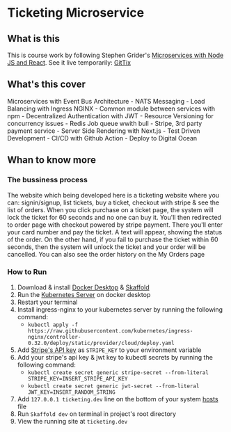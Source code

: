 # Ticketing Microservice

## What is this

This is course work by following Stephen Grider's [Microservices with Node JS and React](https://www.udemy.com/course/microservices-with-node-js-and-react/). See it live temporarily: [GitTix](http://www.huseinnashr.me/)

## What's this cover

Microservices with Event Bus Architecture - NATS Messaging - Load Balancing with Ingress NGINX - Common module between services with npm - Decentralized Authentication with JWT - Resource Versioning for concurrency issues - Redis Job queue wwith bull - Stripe, 3rd party payment service - Server Side Rendering with Next.js - Test Driven Development - CI/CD with Github Action - Deploy to Digital Ocean

## Whan to know more

### The bussiness process

The website which being developed here is a ticketing website where you can: signin/signup, list tickets, buy a ticket, checkout with stripe & see the list of orders. When you click purchase on a ticket page, the system will lock the ticket for 60 seconds and no one can buy it. You'll then redirected to order page with checkout powered by stripe payment. There you'll enter your card number and pay the ticket. A text will appear, showing the status of the order. On the other hand, if you fail to purchase the ticket within 60 seconds, then the system will unlock the ticket and your order will be cancelled. You can also see the order history on the My Orders page

### How to Run

1. Download & install [Docker Desktop](https://www.docker.com/products/docker-desktop) & [Skaffold](https://skaffold.dev/)
2. Run the [Kubernetes Server](https://collabnix.com/wp-content/uploads/2019/03/image-12-1024x704.png) on docker desktop
3. Restart your terminal
4. Install ingress-nginx to your kubernetes server by running the following command:
   - `kubectl apply -f https://raw.githubusercontent.com/kubernetes/ingress-nginx/controller-0.32.0/deploy/static/provider/cloud/deploy.yaml`
5. Add [Stripe's API key](https://stripe.com/) as `STRIPE_KEY` to your environment variable
6. Add your stripe's api key & jwt key to kubectl secrets by running the following command:
   - `kubectl create secret generic stripe-secret --from-literal STRIPE_KEY=INSERT_STRIPE_API_KEY`
   - `kubectl create secret generic jwt-secret --from-literal JWT_KEY=INSERT_RANDOM_STRING`
7. Add `127.0.0.1 ticketing.dev` line on the bottom of your system [hosts](https://www.howtogeek.com/howto/27350/beginner-geek-how-to-edit-your-hosts-file/) file
8. Run `Skaffold dev` on terminal in project's root directory
9. View the running site at `ticketing.dev`
